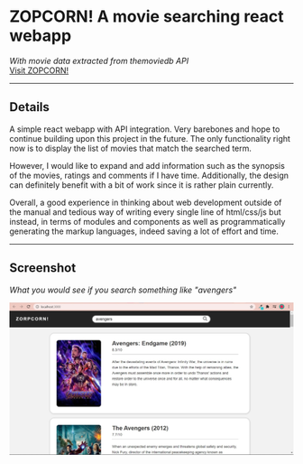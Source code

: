 # ZOPCORN! A movie searching react webapp
_With movie data extracted from themoviedb API_\
[Visit ZOPCORN!](https://zhermin.github.io/zopcorn/)

---

## Details
A simple react webapp with API integration. Very barebones and hope to continue building upon this project in the future. The only functionality right now is to display the list of movies that match the searched term. 

However, I would like to expand and add information such as the synopsis of the movies, ratings and comments if I have time. Additionally, the design can definitely benefit with a bit of work since it is rather plain currently. 

Overall, a good experience in thinking about web development outside of the manual and tedious way of writing every single line of html/css/js but instead, in terms of modules and components as well as programmatically generating the markup languages, indeed saving a lot of effort and time. 

---

## Screenshot
_What you would see if you search something like "avengers"_

![ZOPCORN! Webapp](https://github.com/zhermin/zhermin.github.io/blob/master/images/screenshot_avengers.jpg "Screenshot of ZOPCORN!")